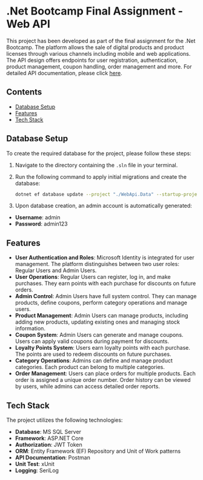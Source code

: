 # .Net Bootcamp Final Assignment - Web API

This project has been developed as part of the final assignment for the .Net Bootcamp. The platform allows the sale of digital products and product licenses through various channels including mobile and web applications. The API design offers endpoints for user registration, authentication, product management, coupon handling, order management and more. For detailed API documentation, please click [here](https://documenter.getpostman.com/view/26555042/2s93z6ejJy#d3a29b10-faf6-49d4-a60e-e2fb5cca0ea8).
## Contents

- [Database Setup](#database-setup)
- [Features](#features)
- [Tech Stack](#tech-stack)

## Database Setup

To create the required database for the project, please follow these steps:

1. Navigate to the directory containing the `.sln` file in your terminal.
2. Run the following command to apply initial migrations and create the database:
   
   ```bash
   dotnet ef database update --project "./WebApi.Data" --startup-project "./WebApi"

3. Upon database creation, an admin account is automatically generated:

- **Username**: admin
- **Password**: admin123

## Features

- **User Authentication and Roles**: Microsoft Identity is integrated for user management. The platform distinguishes between two user roles: Regular Users and Admin Users.
- **User Operations**: Regular Users can register, log in, and make purchases. They earn points with each purchase for discounts on future orders.
- **Admin Control**: Admin Users have full system control. They can manage products, define coupons, perform category operations and manage users.
- **Product Management**: Admin Users can manage products, including adding new products, updating existing ones and managing stock information.
- **Coupon System**: Admin Users can generate and manage coupons. Users can apply valid coupons during payment for discounts.
- **Loyalty Points System**: Users earn loyalty points with each purchase. The points are used to redeem discounts on future purchases.
- **Category Operations**: Admins can define and manage product categories. Each product can belong to multiple categories.
- **Order Management**: Users can place orders for multiple products. Each order is assigned a unique order number. Order history can be viewed by users, while admins can access detailed order reports.



## Tech Stack

The project utilizes the following technologies:

- **Database**: MS SQL Server
- **Framework**: ASP.NET Core
- **Authorization**: JWT Token
- **ORM**: Entity Framework (EF) Repository and Unit of Work patterns
- **API Documentation**: Postman
- **Unit Test**: xUnit
- **Logging**: SeriLog
